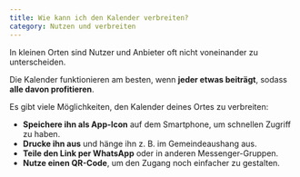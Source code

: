 ```yaml
---
title: Wie kann ich den Kalender verbreiten?
category: Nutzen und verbreiten
---
```


In kleinen Orten sind Nutzer und Anbieter oft nicht voneinander zu unterscheiden.

Die Kalender funktionieren am besten, wenn **jeder etwas beiträgt**, sodass **alle davon profitieren**.

Es gibt viele Möglichkeiten, den Kalender deines Ortes zu verbreiten:

- **Speichere ihn als App-Icon** auf dem Smartphone, um schnellen Zugriff zu haben.
- **Drucke ihn aus** und hänge ihn z. B. im Gemeindeaushang aus.
- **Teile den Link per WhatsApp** oder in anderen Messenger-Gruppen.
- **Nutze einen QR-Code**, um den Zugang noch einfacher zu gestalten.
